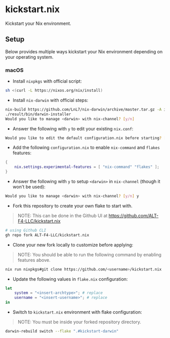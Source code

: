 # kickstart.nix
Kickstart your Nix environment.

## Setup

Below provides multiple ways kickstart your Nix environment depending on your operating system.

### macOS

- Install `nixpkgs` with official script:

```bash
sh <(curl -L https://nixos.org/nix/install)
```

- Install `nix-darwin` with official steps:

```bash
nix-build https://github.com/LnL7/nix-darwin/archive/master.tar.gz -A installer
./result/bin/darwin-installer
Would you like to manage <darwin> with nix-channel? [y/n]
```

- Answer the following with `y` to edit your existing `nix.conf`:

```bash
Would you like to edit the default configuration.nix before starting? [y/n] y
```

- Add the following `configuration.nix` to enable `nix-command` and `flakes` features:

```nix
{
    nix.settings.experimental-features = [ "nix-command" "flakes" ];
}
```

- Answer the following with `y` to setup `<darwin>` in `nix-channel` (though it won't be used):

```bash
Would you like to manage <darwin> with nix-channel? [y/n] y
```

- Fork this repository to create your own flake to start with.

> NOTE: This can be done in the Github UI at https://github.com/ALT-F4-LLC/kickstart.nix

```bash
# using Github CLI
gh repo fork ALT-F4-LLC/kickstart.nix
```

- Clone your new fork locally to customize before applying:

> NOTE: You should be able to run the following command by enabling features above.

```bash
nix run nixpkgs#git clone https://github.com/<username>/kickstart.nix
```

- Update the following values in `flake.nix` configuration:

```nix
let
    system = "<insert-archtype>"; # replace
    username = "<insert-username>"; # replace
in
```

- Switch to `kickstart.nix` environment with flake configuration:

> NOTE: You must be inside your forked repository directory.

```bash
darwin-rebuild switch --flake ".#kickstart-darwin"
```
